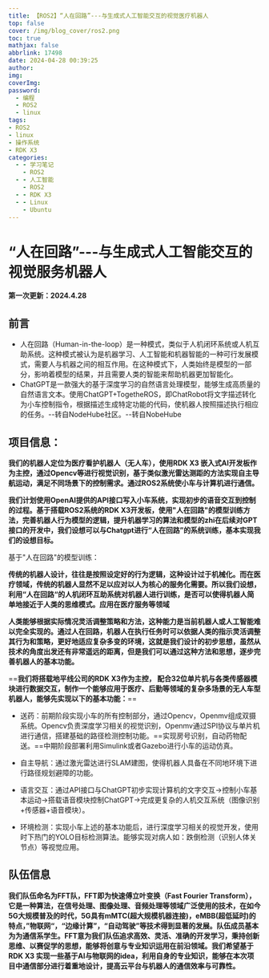 ```yaml
---
title: 【ROS2】“人在回路”---与生成式人工智能交互的视觉医疗机器人
top: false
cover: /img/blog_cover/ros2.png
toc: true
mathjax: false
abbrlink: 17498
date: 2024-04-28 00:39:25
author:
img:
coverImg:
password:
  - 编程
  - ROS2
  - linux
tags:
- ROS2
- linux
- 操作系统
- RDK X3
categories:
  - - 学习笔记
    - ROS2
  - - 人工智能
    - ROS2
  - - RDK X3
  - - Linux
    - Ubuntu
---
```


# “人在回路”---与生成式人工智能交互的视觉服务机器人

**第一次更新：2024.4.28**

## 前言

- 人在回路（Human-in-the-loop）是一种模式，类似于人机闭环系统或人机互助系统。这种模式被认为是机器学习、人工智能和机器智能的一种可行发展模式，需要人与机器之间的相互作用。在这种模式下，人类始终是模型的一部分，影响着模型的结果，并且需要人类的智能来帮助机器更加智能化。
- ChatGPT是一款强大的基于深度学习的自然语言处理模型，能够生成高质量的自然语言文本。使用ChatGPT+TogetheROS，即ChatRobot将文字描述转化为小车控制指令，根据描述生成特定功能的代码，使机器人按照描述执行相应的任务。--转自NodeHube社区。--转自NobeHube

## 项目信息：

**我们的机器人定位为医疗看护机器人（无人车），使用RDK X3 嵌入式AI开发板作为主控，通过Opencv等进行视觉识别，基于类似激光雷达测距的方法实现自主导航运动，满足不同场景下的控制需求。通过ROS2系统使小车与计算机进行通信。**

**我们计划使用OpenAI提供的API接口写入小车系统，实现初步的语音交互到控制的过程。基于搭载ROS2系统的RDK X3开发板，使用"人在回路"的模型训练方法，完善机器人行为模型的逻辑，提升机器学习的算法和模型的zhi在后续对GPT接口的开发中，我们设想可以与Chatgpt进行“人在回路”的系统训练，基本实现我们的设想目标。**



基于"人在回路"的模型训练：

**传统的机器人设计，往往是按照设定好的行为逻辑，这种设计过于机械化。而在医疗领域，传统的机器人显然不足以应对以人为核心的服务化需要。所以我们设想，利用“人在回路“的人机闭环互助系统对机器人进行训练，是否可以使得机器人简单地接近于人类的思维模式。应用在医疗服务等领域**

**人类能够根据实际情况灵活调整策略和方法，这种能力是当前机器人或人工智能难以完全实现的。通过人在回路，机器人在执行任务时可以依据人类的指示灵活调整其行为和策略，更好地适应复杂多变的环境，这就是我们设计的初步思想，虽然从技术的角度出发还有非常遥远的距离，但是我们可以通过这种方法和思想，逐步完善机器人的基本功能。**



==**我们将搭载地平线公司的RDK X3作为主控， 配合32位单片机与各类传感器模块进行数据交互，制作一个能够应用于医疗、后勤等领域的复杂多场景的无人车型机器人，能够先实现以下的基本功能：**==



- 送药：前期阶段实现小车的所有控制部分，通过Opencv，Openmv组成双摄系统。Opencv负责深度学习相关的视觉识别，Openmv通过SPI协议与单片机进行通信，搭建基础的路径检测控制功能。==实现房号识别，自动药物配送。==中期阶段部署利用Simulink或者Gazebo进行小车的运动仿真。

- 自主导航：通过激光雷达进行SLAM建图，使得机器人具备在不同地环境下进行路径规划避障的功能。
- 语言交互：通过API接口与ChatGPT初步实现计算机的文字交互->控制小车基本运动->搭载语音模块控制ChatGPT->完成更复杂的人机交互系统（图像识别+传感器+语音模块）。
- 环境检测：实现小车上述的基本功能后，进行深度学习相关的视觉开发，使用时下热门的YOLO目标检测算法。能够实现对病人如：跌倒检测（识别人体关节点）等视觉应用。

## 队伍信息

**我们队伍命名为FFT队，FFT即为快速傅立叶变换（Fast Fourier Transform），它是一种算法，在信号处理、图像处理、音频处理等领域广泛使用的技术，在如今5G大规模普及的时代，5G具有mMTC(超大规模机器连接)，eMBB(超低延时)的特点，”物联网“，“边缘计算”，“自动驾驶”等技术得到显著的发展。队伍成员基本为为通信系学生。FFT意为我们队伍追求高效、灵活、准确的开发学习，秉持创新思维、以赛促学的思想，能够将创意与专业知识运用在前沿领域。我们希望基于RDK X3 实现一些基于AI与物联网的idea，利用自身的专业知识，能够在本次项目中通信部分进行着重地设计，提高云平台与机器人的通信效率与可靠性。**


